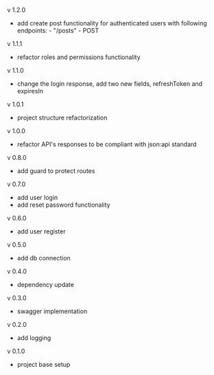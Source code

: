v 1.2.0

- add create post functionality for authenticated users with following endpoints: - "/posts" - POST

v 1.1.1

- refactor roles and permissions functionality

v 1.1.0

- change the login response, add two new fields, refreshToken and expiresIn

v 1.0.1

- project structure refactorization

v 1.0.0

- refactor API's responses to be compliant with json:api standard

v 0.8.0

- add guard to protect routes

v 0.7.0

- add user login
- add reset password functionality

v 0.6.0

- add user register

v 0.5.0

- add db connection

v 0.4.0

- dependency update

v 0.3.0

- swagger implementation

v 0.2.0

- add logging

v 0.1.0

- project base setup
